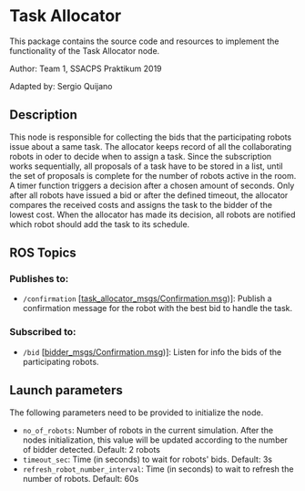 # Task Allocator
This package contains the source code and resources to implement the functionality of the Task Allocator node.

Author: Team 1, SSACPS Praktikum 2019

Adapted by: Sergio Quijano

## Description
This node is responsible for collecting the bids that the participating robots issue about a same task. The allocator keeps record of all the collaborating robots in oder to decide when to assign a task. Since the subscription works sequentially, all proposals of a task have to be stored in a list, until the set of proposals is complete for the number of robots active in the room. A timer function triggers a decision after a chosen amount of seconds. Only after all robots have issued a bid or after the defined timeout, the allocator compares the received costs and assigns the task to the bidder of the lowest cost. When the allocator has made its decision, all robots are notified which robot should add the task to its schedule.

## ROS Topics

### Publishes to:
* `/confirmation` [[task_allocator_msgs/Confirmation.msg](/ros/src/task_allocator_msgs/msg/Confirmation.msg))]: Publish a confirmation message for the robot with the best bid to handle the task.

### Subscribed to:
* `/bid` [[bidder_msgs/Confirmation.msg](/ros/src/bidder_msgs/msg/Bid.msg))]: Listen for info the bids of the participating robots.

## Launch parameters
The following parameters need to be provided to initialize the node.  
* `no_of_robots`: Number of robots in the current simulation. After the nodes initialization, this value will be updated according to the number of bidder detected. Default: 2 robots
* `timeout_sec`: Time (in seconds) to wait for robots' bids. Default: 3s
* `refresh_robot_number_interval`: Time (in seconds) to wait to refresh the number of robots. Default: 60s
